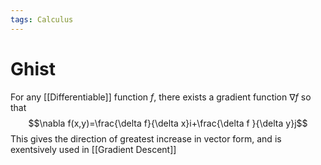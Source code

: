 ```yaml
---
tags: Calculus
---
```

# Ghist
For any [[Differentiable]] function $f$, there exists a gradient function $\nabla f$ so that
$$\nabla f(x,y)=\frac{\delta f}{\delta x}i+\frac{\delta f }{\delta y}j$$
This gives the direction of greatest increase in vector form, and is exentsively used in [[Gradient Descent]]